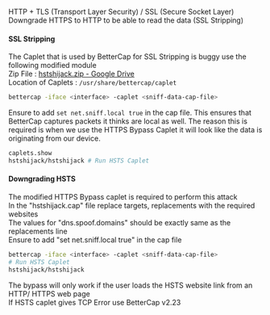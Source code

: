 ---
---

HTTP + TLS (Transport Layer Security) / SSL (Secure Socket Layer)  
Downgrade HTTPS to HTTP to be able to read the data (SSL Stripping)

#### SSL Stripping

The Caplet that is used by BetterCap for SSL Stripping is buggy use the following modified module  
Zip File : [hstshijack.zip - Google Drive](https://drive.google.com/open?id=1cMAPFxAfi1HG1qqOpMI_3-yTik9WBuTv)  
Location of Caplets : `/usr/share/bettercap/caplet`

````bash
bettercap -iface <interface> -caplet <sniff-data-cap-file>
````

Ensure to add `set net.sniff.local true` in the cap file. This ensures that BetterCap captures packets it thinks are local as well. The reason this is required is when we use the HTTPS Bypass Caplet it will look like the data is originating from our device.

````bash
caplets.show
hstshijack/hstshijack # Run HSTS Caplet
````

#### Downgrading HSTS

The modified HTTPS Bypass caplet is required to perform this attack  
In the "hstshijack.cap" file replace targets, replacements with the required websites  
The values for "dns.spoof.domains" should be exactly same as the replacements line  
Ensure to add "set net.sniff.local true" in the cap file

````bash
bettercap -iface <interface> -caplet <sniff-data-cap-file>
# Run HSTS Caplet
hstshijack/hstshijack 
````

The bypass will only work if the user loads the HSTS website link from an HTTP/ HTTPS web page  
If HSTS caplet gives TCP Error use BetterCap v2.23
